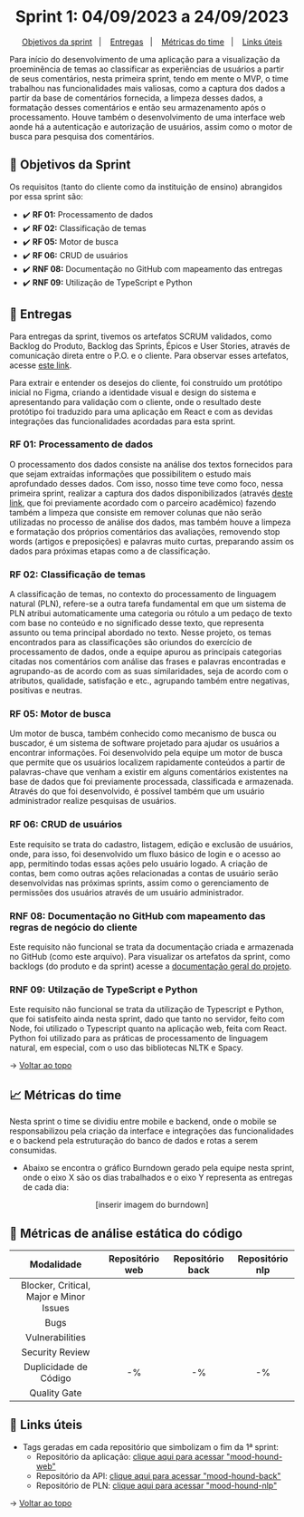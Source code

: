 <span id="topo">

<h1 align="center">Sprint 1: 04/09/2023 a 24/09/2023</h1>

<p align="center">
    <a href="#objetivos">Objetivos da sprint</a> &nbsp |&nbsp &nbsp
    <a href="#entregas">Entregas</a> &nbsp |&nbsp &nbsp
    <a href="#metricas">Métricas do time</a> &nbsp |&nbsp &nbsp
    <a href="#links">Links úteis</a>
</p>

Para início do desenvolvimento de uma aplicação para a visualização da proeminência de temas ao classificar as experiências de usuários a partir de seus comentários, nesta primeira sprint, tendo em mente o MVP, o time trabalhou nas funcionalidades mais valiosas, como a captura dos dados a partir da base de comentários fornecida, a limpeza desses dados, a formatação desses comentários e então seu armazenamento após o processamento. Houve também o desenvolvimento de uma interface web aonde há a autenticação e autorização de usuários, assim como o motor de busca para pesquisa dos comentários.

<span id="objetivos">
    
## :dart: Objetivos da Sprint
Os requisitos (tanto do cliente como da instituição de ensino) abrangidos por essa sprint são:

- :heavy_check_mark: **RF 01:** Processamento de dados
- :heavy_check_mark: **RF 02:** Classificação de temas
- :heavy_check_mark: **RF 05:** Motor de busca
- :heavy_check_mark: **RF 06:** CRUD de usuários
- :heavy_check_mark: **RNF 08:** Documentação no GitHub com mapeamento das entregas
- :heavy_check_mark: **RNF 09:** Utilização de TypeScript e Python

<span id="entregas">
        
## 📲 Entregas
Para entregas da sprint, tivemos os artefatos SCRUM validados, como Backlog do Produto, Backlog das Sprints, Épicos e User Stories, através de comunicação direta entre o P.O. e o cliente. Para observar esses artefatos, acesse [este link](https://github.com/The-Bugger-Ducks/mood-hound-documentation#backlogs).

Para extrair e entender os desejos do cliente, foi construído um protótipo inicial no Figma, criando a identidade visual e design do sistema e apresentando para validação com o cliente, onde o resultado deste protótipo foi traduzido para uma aplicação em React e com as devidas integrações das funcionalidades acordadas para esta sprint.

### RF 01: Processamento de dados

O processamento dos dados consiste na análise dos textos fornecidos para que sejam extraídas informações que possibilitem o estudo mais aprofundado desses dados. Com isso, nosso time teve como foco, nessa primeira sprint, realizar a captura dos dados disponibilizados (através [deste link](https://github.com/americanas-tech/b2w-reviews01), que foi previamente acordado com o parceiro acadêmico) fazendo também a limpeza que consiste em remover colunas que não serão utilizadas no processo de análise dos dados, mas também houve a limpeza e formatação dos próprios comentários das avaliações, removendo stop words (artigos e preposições) e palavras muito curtas, preparando assim os dados para próximas etapas como a de classificação.

### RF 02: Classificação de temas

A classificação de temas, no contexto do processamento de linguagem natural (PLN), refere-se a outra tarefa fundamental em que um sistema de PLN atribui automaticamente uma categoria ou rótulo a um pedaço de texto com base no conteúdo e no significado desse texto, que representa assunto ou tema principal abordado no texto. Nesse projeto, os temas encontrados para as classificações são oriundos do exercício de processamento de dados, onde a equipe apurou as principais categorias citadas nos comentários com análise das frases e palavras encontradas e agrupando-as de acordo com as suas similaridades, seja de acordo com o atributos, qualidade, satisfação e etc., agrupando também entre negativas, positivas e neutras.

### RF 05: Motor de busca

Um motor de busca, também conhecido como mecanismo de busca ou buscador, é um sistema de software projetado para ajudar os usuários a encontrar informações. Foi desenvolvido pela equipe um motor de busca que permite que os usuários localizem rapidamente conteúdos a partir de palavras-chave que venham a existir em alguns comentários existentes na base de dados que foi previamente processada, classificada e armazenada. Através do que foi desenvolvido, é possível também que um usuário administrador realize pesquisas de usuários.

### RF 06: CRUD de usuários

Este requisito se trata do cadastro, listagem, edição e exclusão de usuários, onde, para isso, foi desenvolvido um fluxo básico de login e o acesso ao app, permitindo todas essas ações pelo usuário logado. A criação de contas, bem como outras ações relacionadas a contas de usuário serão desenvolvidas nas próximas sprints, assim como o gerenciamento de permissões dos usuários através de um usuário administrador.

### RNF 08: Documentação no GitHub com mapeamento das regras de negócio do cliente

Este requisito não funcional se trata da documentação criada e armazenada no GitHub (como este arquivo). Para visualizar os artefatos da sprint, como backlogs (do produto e da sprint) acesse a [documentação geral do projeto](https://github.com/The-Bugger-Ducks/mood-hound-documentation).

### RNF 09: Utilzação de TypeScript e Python

Este requisito não funcional se trata da utilização de Typescript e Python, que foi satisfeito ainda nesta sprint, dado que tanto no servidor, feito com Node, foi utilizado o Typescript quanto na aplicação web, feita com React. Python foi utilizado para as práticas de processamento de linguagem natural, em especial, com o uso das bibliotecas NLTK e Spacy.

→ [Voltar ao topo](#topo)

<span id="metricas">
    
## :chart_with_upwards_trend: Métricas do time
Nesta sprint o time se dividiu entre mobile e backend, onde o mobile se responsabilizou pela criação da interface e integrações das funcionalidades e o backend pela estruturação do banco de dados e rotas a serem consumidas. 
- Abaixo se encontra o gráfico Burndown gerado pela equipe nesta sprint, onde o eixo X são os dias trabalhados e o eixo Y representa as entregas de cada dia:
    
<div align="center">

[inserir imagem do burndown]

<!-- <img src="https://user-images.githubusercontent.com/79321198/235674242-e743ebe7-1de7-410e-98c2-4df5144b5fee.png" alt="Gráfico Burndown" /> -->

</div>

## 🐞 Métricas de análise estática do código

|               Modalidade                | Repositório web | Repositório back | Repositório nlp |
| :-------------------------------------: | :-------------: | :--------------: | :-------------: |
| Blocker, Critical, Major e Minor Issues |                 |                  |                 |
|                  Bugs                   |                 |                  |                 |
|             Vulnerabilities             |                 |                  |                 |
|             Security Review             |                 |                  |                 |
|          Duplicidade de Código          |       -%        |        -%        |       -%        |
|              Quality Gate               |                 |                  |                 |

<span id="links">
    
## :link: Links úteis

- Tags geradas em cada repositório que simbolizam o fim da 1ª sprint:
  - Repositório da aplicação: [clique aqui para acessar "mood-hound-web"](https://github.com/The-Bugger-Ducks/mood-hound-web)
  - Repositório da API: [clique aqui para acessar "mood-hound-back"](https://github.com/The-Bugger-Ducks/mood-hound-back)
  - Repositório de PLN: [clique aqui para acessar "mood-hound-nlp"](https://github.com/The-Bugger-Ducks/mood-hound-nlp)

→ [Voltar ao topo](#topo)
